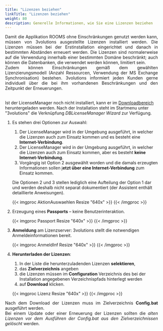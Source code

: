 ```yaml
---
title: "Lizenzen beziehen"
linkTitle: "Lizenzen beziehen"
weight: 80
description: Generelle Informationen, wie Sie eine Lizenzen beziehen
---
```

<p align = "justify">
Damit die Applikation ROOMS ohne Einschränkungen genutzt werden kann, müssen von 3volutions ausgestellte Lizenzen installiert werden. Die Lizenzen müssen bei der Erstinstallation eingerichtet und danach in bestimmten Abständen erneuert werden. Die Lizenzen sind normalerweise auf die Verwendung innerhalb einer bestimmten Domäne beschränkt; auch können die Datenbanken, die verwendet werden können, limitiert sein. </br> Zudem können Einschränkungen gemäß dem gewählten Lizenzierungsmodell (Anzahl Ressourcen, Verwendung der MS Exchange Synchronisation) bestehen. 3volutions informiert jeden Kunden gerne individuell über die bei ihm vorhandenen Beschränkungen und den Zeitpunkt der Erneuerungen. </br> </br>

Ist der LicenseManager noch nicht installiert, kann er im <a href="https://3volutions.atlassian.net/servicedesk/customer/portal/1/article/508690433"> Downloadbereich </a> heruntergeladen werden. Nach der Installation steht im Startmenu unter "3volutions" die Verknüpfung <i>DBLicenseManager Wizard</i> zur Verfügung. </p>

1. Es stehen drei Optionen zur Auswahl:

   1. Der LicenseManager wird in der Umgebung ausgeführt, in welcher die Lizenzen auch zum Einsatz kommen und es besteht eine **Internet-Verbindung**.
   2. Der LicenseManager wird in der Umgebung ausgeführt, in welcher die Lizenzen auch zum Einsatz kommen, aber es besteht **keine Internet-Verbindung**.
   3. Vorgängig ist Option 2 ausgewählt worden und die damals erzeugten Informationen sollen j**etzt über eine Internet-Verbindung** zum Einsatz kommen.

    Die Optionen 2 und 3 stellen lediglich eine Aufteilung der Option 1 dar und werden deshalb nicht separat dokumentiert (der Assistent enthält detaillierte Anweisungen).

    {{< imgproc AktionAuswaehlen Resize "640x" >}} {{< /imgproc >}}

2. Erzeugung eines **Passports** – keine Benutzerinteraktion.
   
   {{< imgproc Passport Resize "640x" >}} {{< /imgproc >}}

3. **Anmeldung** am Lizenzserver: 3volutions stellt die notwendigen Anmeldeinformationen bereit.
   
   {{< imgproc AnmeldInf Resize "640x" >}} {{< /imgproc >}}

4. **Herunterladen der Lizenzen**: 
   1. In der Liste die herunterzuladenden Lizenzen **selektieren**, 
   2. das **Zielverzeichnis** angeben
   3. die Lizenzen müssen im **Configuration** Verzeichnis des bei der Installation angegebenen Verzeichnispfads hinterlegt werden
   4. auf **Download** klicken.
   
   {{< imgproc Lizenz Resize "640x" >}} {{< /imgproc >}}

<p align = "justify"> 
Nach dem Download der Lizenzen muss im Zielverzeichnis <b> Config.bat</b> ausgeführt werden. </br>
Bei einem Update oder einer Erneuerung der Lizenzen sollten die <i>alten Lizenzen vor dem Ausführen der Config.bat aus den Zielverzeichnissen gelöscht</i> werden. </p>